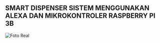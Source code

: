 ## SMART DISPENSER SISTEM MENGGUNAKAN ALEXA DAN MIKROKONTROLER RASPBERRY PI 3B
![Foto Real](https://user-images.githubusercontent.com/58181734/160316797-f9f154a0-a612-4e09-960c-87650f5a8865.jpg)
